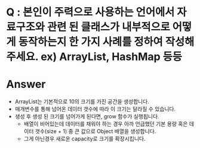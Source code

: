 # Q : 본인이 주력으로 사용하는 언어에서 자료구조와 관련 된 클래스가 내부적으로 어떻게 동작하는지 한 가지 사례를 정하여 작성해주세요. ex) ArrayList, HashMap 등등
# Answer
- ArrayList는 기본적으로 10의 크기를 가진 공간을 생성합니다. 
- 매개변수를 통해 넘어온 데이터 갯수에 따라 이 크기는 달라질 수 있습니다. 
- 생성 후 생성 된 크기를 넘어가게 된다면, grow 함수가 실행됩니다. 
  - 배열이 비어있는데 데이터를 채워야 하는 경우 아까 언급했던 기본 용량 혹은 데이터 갯수(size + 1) 중 큰 값으로 Object 배열을 생성합니다. 
  - 그게 아닌경우 새로운 capacity로 크기를 확장시킵니다.  
